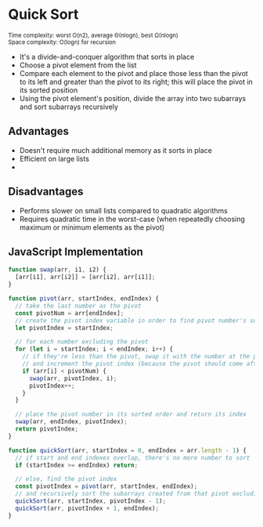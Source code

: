 # Quick Sort

<small>Time complexity: worst O(n2), average Θ(nlogn), best Ω(nlogn)</small><br/>
<small>Space complexity: O(logn) for recursion</small>

- It's a divide-and-conquer algorithm that sorts in place
- Choose a pivot element from the list
- Compare each element to the pivot and place those less than the pivot to its left and greater than the pivot to its right; this will place the pivot in its sorted position
- Using the pivot element's position, divide the array into two subarrays and sort subarrays recursively

## Advantages

- Doesn't require much additional memory as it sorts in place
- Efficient on large lists
-

## Disadvantages

- Performs slower on small lists compared to quadratic algorithms
- Requires quadratic time in the worst-case (when repeatedly choosing maximum or minimum elements as the pivot)

## JavaScript Implementation

```javascript
function swap(arr, i1, i2) {
  [arr[i1], arr[i2]] = [arr[i2], arr[i1]];
}

function pivot(arr, startIndex, endIndex) {
  // take the last number as the pivot
  const pivotNum = arr[endIndex];
  // create the pivot index variable in order to find pivot number's sorted index
  let pivotIndex = startIndex;

  // for each number excluding the pivot
  for (let i = startIndex; i < endIndex; i++) {
    // if they're less than the pivot, swap it with the number at the pivot index
    // and increment the pivot index (because the pivot should come after that number)
    if (arr[i] < pivotNum) {
      swap(arr, pivotIndex, i);
      pivotIndex++;
    }
  }

  // place the pivot number in its sorted order and return its index
  swap(arr, endIndex, pivotIndex);
  return pivotIndex;
}

function quickSort(arr, startIndex = 0, endIndex = arr.length - 1) {
  // if start and end indexes overlap, there's no more number to sort
  if (startIndex >= endIndex) return;

  // else, find the pivot index
  const pivotIndex = pivot(arr, startIndex, endIndex);
  // and recursively sort the subarrays created from that pivot excluding the pivot itself
  quickSort(arr, startIndex, pivotIndex - 1);
  quickSort(arr, pivotIndex + 1, endIndex);
}

```
